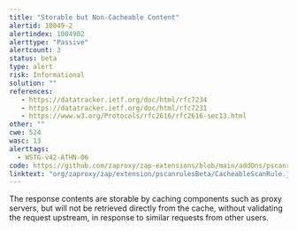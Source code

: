```yaml
---
title: "Storable but Non-Cacheable Content"
alertid: 10049-2
alertindex: 1004902
alerttype: "Passive"
alertcount: 3
status: beta
type: alert
risk: Informational
solution: ""
references:
   - https://datatracker.ietf.org/doc/html/rfc7234
   - https://datatracker.ietf.org/doc/html/rfc7231
   - https://www.w3.org/Protocols/rfc2616/rfc2616-sec13.html
other: ""
cwe: 524
wasc: 13
alerttags: 
  - WSTG-v42-ATHN-06
code: https://github.com/zaproxy/zap-extensions/blob/main/addOns/pscanrulesBeta/src/main/java/org/zaproxy/zap/extension/pscanrulesBeta/CacheableScanRule.java
linktext: "org/zaproxy/zap/extension/pscanrulesBeta/CacheableScanRule.java"
---
```

The response contents are storable by caching components such as proxy servers, but will not be retrieved directly from the cache, without validating the request upstream, in response to similar requests from other users. 
